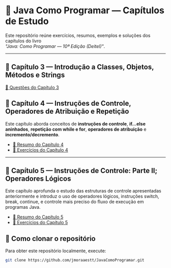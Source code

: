 # 📘 Java Como Programar — Capítulos de Estudo

Este repositório reúne exercícios, resumos, exemplos e soluções dos capítulos do livro  
*"Java: Como Programar — 10ª Edição (Deitel)"*.

---

## 📙 Capítulo 3 — Introdução a Classes, Objetos, Métodos e Strings
[📄 Questões do Capítulo 3](./capitulo3/README3.md)

## 📘 Capítulo 4 — Instruções de Controle, Operadores de Atribuição e Repetição

Este capítulo aborda conceitos de **instruções de controle**, **if...else aninhados**, **repetição com while e for**, **operadores de atribuição** e **incremento/decremento**.

- [📄 Resumo do Capítulo 4](./capitulo4/README4.md)  
- [📝 Exercícios do Capítulo 4](./capitulo4/README4_exercicios.md)

---

## 📗 Capítulo 5 — Instruções de Controle: Parte II; Operadores Lógicos

Este capítulo aprofunda o estudo das estruturas de controle apresentadas anteriormente e introduz o uso de operadores lógicos, instruções switch, break, continue, e controle mais preciso do fluxo de execução em programas Java.

- [📄 Resumo do Capítulo 5](./capitulo5/README5.md)  
- [📝 Exercícios do Capítulo 5](./capitulo5/README5_exercicios.md)


## 🚀 Como clonar o repositório

Para obter este repositório localmente, execute:

```bash
git clone https://github.com/jmoraaestt/JavaComoProgramar.git
